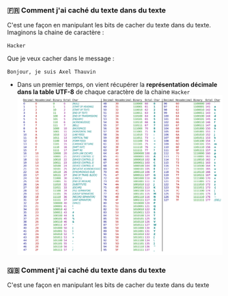 ### :fr: Comment j'ai caché du texte dans du texte
C'est une façon en manipulant les bits de cacher du texte dans du texte.
Imaginons la chaine de caractère :
```
Hacker
```
Que je veux cacher dans le message :
```
Bonjour, je suis Axel Thauvin
``` 

- Dans un premier temps, on vient récupérer la **représentation décimale dans la table UTF-8** de chaque caractère de la chaine `Hacker`
![Tableau ASCII](UTF8-Table.png)


### 🇬🇧 Comment j'ai caché du texte dans du texte
C'est une façon en manipulant les bits de cacher du texte dans du texte
